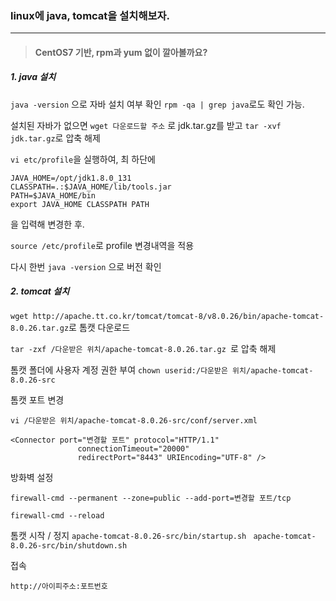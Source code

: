### linux에 java, tomcat을 설치해보자.

---

> #### CentOS7 기반, rpm과 yum 없이 깔아볼까요?

##### 1. java 설치

`java -version` 으로 자바 설치 여부 확인
`rpm -qa | grep java`로도 확인 가능.

설치된 자바가 없으면 `wget 다운로드할 주소` 로 jdk.tar.gz를 받고
`tar -xvf jdk.tar.gz`로 압축 해제

`vi etc/profile`을 실행하여, 최 하단에

```
JAVA_HOME=/opt/jdk1.8.0_131
CLASSPATH=.:$JAVA_HOME/lib/tools.jar
PATH=$JAVA_HOME/bin
export JAVA_HOME CLASSPATH PATH
```

을 입력해 변경한 후.

`source /etc/profile`로 profile 변경내역을 적용

다시 한번 `java -version` 으로 버전 확인

##### 2. tomcat 설치

` wget http://apache.tt.co.kr/tomcat/tomcat-8/v8.0.26/bin/apache-tomcat-8.0.26.tar.gz `로 톰캣 다운로드

`tar -zxf /다운받은 위치/apache-tomcat-8.0.26.tar.gz `로 압축 해제

톰캣 폴더에 사용자 계정 권한 부여 `chown userid:/다운받은 위치/apache-tomcat-8.0.26-src`

톰캣 포트 변경

`vi /다운받은 위치/apache-tomcat-8.0.26-src/conf/server.xml`

```
<Connector port="변경할 포트" protocol="HTTP/1.1"
               connectionTimeout="20000"
               redirectPort="8443" URIEncoding="UTF-8" />
```

방화벽 설정

`firewall-cmd --permanent --zone=public --add-port=변경할 포트/tcp`

`firewall-cmd --reload`

톰캣 시작 / 정지
`apache-tomcat-8.0.26-src/bin/startup.sh `
`apache-tomcat-8.0.26-src/bin/shutdown.sh`

접속

`http://아이피주소:포트번호`
